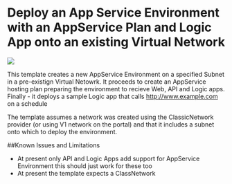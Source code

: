 # Deploy an App Service Environment with an AppService Plan and Logic App onto an existing Virtual Network

<a href="https://portal.azure.com/#create/Microsoft.Template/uri/https%3A%2F%2Fraw.githubusercontent.com%2Fgourlaa%2Fazure-quickstart-templates%2Fmaster%2Fappserviceenvironment-with-serviceplan%2Fazuredeploy.json" target="_blank">
    <img src="http://azuredeploy.net/deploybutton.png"/>
</a>

This template creates a new AppService Environment on a specified Subnet in a pre-existign Virtual Netowrk.
It proceeds to create an AppService hosting plan preparing the environment to recieve Web, API and Logic apps.
Finally - it deploys a sample Logic app that calls http://www.example.com on a schedule

The template assumes a network was created using the ClassicNetwork provider (or using V1 network on the portal) and that it includes a subnet onto which to deploy the environment.

##Known Issues and Limitations
- At present only API and Logic Apps add support for AppService Environment this should just work for these too
- At present the template expects a ClassNetwork
